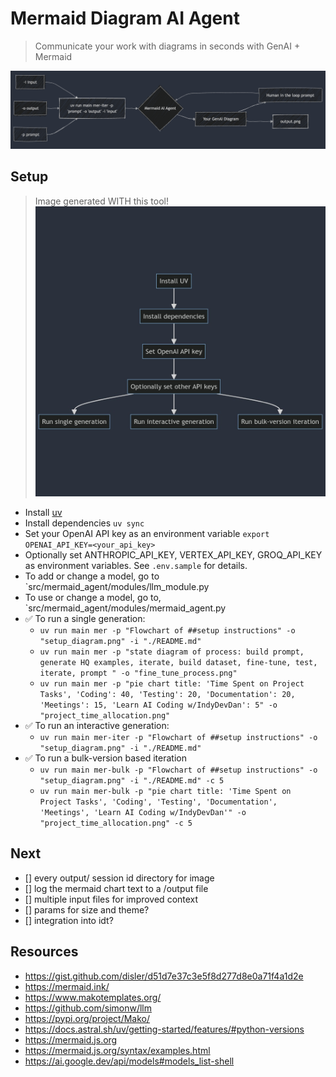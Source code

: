 # Mermaid Diagram AI Agent
> Communicate your work with diagrams in seconds with GenAI + Mermaid

![Command Diagram](./imgs/mermaid_ai_agent.png)

## Setup
> Image generated WITH this tool!
![Setup](./imgs/setup.png)

- Install [uv](https://docs.astral.sh/uv/getting-started/installation/)
- Install dependencies `uv sync`
- Set your OpenAI API key as an environment variable `export OPENAI_API_KEY=<your_api_key>`
- Optionally set ANTHROPIC_API_KEY, VERTEX_API_KEY, GROQ_API_KEY as environment variables. See `.env.sample` for details.
- To add or change a model, go to `src/mermaid_agent/modules/llm_module.py
- To use or change a model, go to, `src/mermaid_agent/modules/mermaid_agent.py
- ✅ To run a single generation: 
  - `uv run main mer -p "Flowchart of ##setup instructions" -o "setup_diagram.png" -i "./README.md"`
  - `uv run main mer -p "state diagram of process: build prompt, generate HQ examples, iterate, build dataset, fine-tune, test, iterate, prompt " -o "fine_tune_process.png"`
  - `uv run main mer -p "pie chart title: 'Time Spent on Project Tasks', 'Coding': 40, 'Testing': 20, 'Documentation': 20, 'Meetings': 15, 'Learn AI Coding w/IndyDevDan': 5" -o "project_time_allocation.png"`
- ✅ To run an interactive generation:
  - `uv run main mer-iter -p "Flowchart of ##setup instructions" -o "setup_diagram.png" -i "./README.md"` 
- ✅ To run a bulk-version based iteration
  - `uv run main mer-bulk -p "Flowchart of ##setup instructions" -o "setup_diagram.png" -i "./README.md" -c 5` 
  - `uv run main mer-bulk -p "pie chart title: 'Time Spent on Project Tasks', 'Coding', 'Testing', 'Documentation', 'Meetings', 'Learn AI Coding w/IndyDevDan'" -o "project_time_allocation.png" -c 5`

## Next
- [] every output/ session id directory for image 
- [] log the mermaid chart text to a /output file
- [] multiple input files for improved context
- [] params for size and theme?
- [] integration into idt?


## Resources
- https://gist.github.com/disler/d51d7e37c3e5f8d277d8e0a71f4a1d2e
- https://mermaid.ink/
- https://www.makotemplates.org/
- https://github.com/simonw/llm
- https://pypi.org/project/Mako/
- https://docs.astral.sh/uv/getting-started/features/#python-versions
- https://mermaid.js.org
- https://mermaid.js.org/syntax/examples.html
- https://ai.google.dev/api/models#models_list-shell